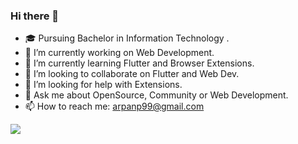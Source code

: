 ### Hi there 👋

- 🎓 Pursuing Bachelor in Information Technology .
- 🔭 I’m currently working on Web Development.
- 🌱 I’m currently learning Flutter and Browser Extensions.
- 👯 I’m looking to collaborate on Flutter and Web Dev.
- 🤔 I’m looking for help with Extensions.
- 💬 Ask me about OpenSource, Community or Web Development.
- 📫 How to reach me: arpanp99@gmail.com



<img src="https://github-readme-stats.vercel.app/api?username=arps18&&show_icons=true&title_color=ffffff&icon_color=22D2A0&text_color=daf7dc&bg_color=191919">
